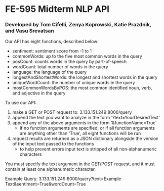 <!DOCTYPE html>
<html lang="en">
<head>
    <meta charset="UTF-8">
    <h1>FE-595 Midterm NLP API</h1>
    <h3>Developed by Tom Cifelli, Zenya Koprowski, Katie Prazdnik, and Vasu Srevatsan</h3>
</head>
<body>
<p>Our API has eight functions, described below:</p>
<ul>
    <li>sentiment: sentiment score from -1 to 1</li>
    <li>commonWords: up to the five most common words in the query</li>
    <li>posCount: counts words in the query by part-of-speech</li>
    <li>wordCount: total number of words in the query</li>
    <li>language: the language of the query</li>
    <li>longestAndShortestWords: the longest and shortest words in the query</li>
    <li>uniqueWordCount: the number of unique words in the query</li>
    <li>mostCommonWordsByPOS: the most common identified noun, verb, and adjective in the query</li>
</ul>

<p>To use our API:</p>
<ol>
    <li>make a GET or POST request to: 3.133.151.249:8000/query</li>
    <li>append the text you want to analyze in the form '?text=YourDesiredText'</li>
    <li>
        append any of the above arguments in the form '&functionName=True'
        <ul>
            <li>if no function arguments are specified, or if all function arguments are anything other than 'True',
                all eight functions will be run</li>
        </ul>
    </li>
    <li>request results are returned as a JSON dictionary alongside the version of the input text
         passed to the functions
        <ul>
            <li>to help prevent errors input text is stripped of all non-alphanumeric characters</li>
        </ul>
    </li>
</ol>

<p>You must specify the text argument in the GET/POST request,
    and it must contain at least one alphanumeric character.</p>

<p>Example Query: 3.133.151.249:8000/query?text=Example Text&sentiment=True&wordCount=True</p>
</body>
</html>
